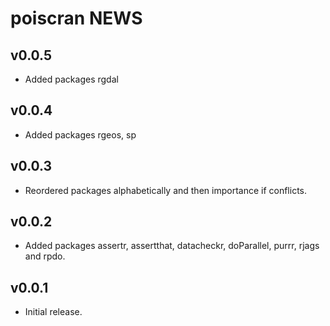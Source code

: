 # poiscran NEWS

## v0.0.5

- Added packages rgdal

## v0.0.4
 
- Added packages rgeos, sp

## v0.0.3
 
- Reordered packages alphabetically and then importance if conflicts.

## v0.0.2

- Added packages assertr, assertthat, datacheckr, doParallel, purrr, rjags and rpdo.
    
## v0.0.1

- Initial release.
